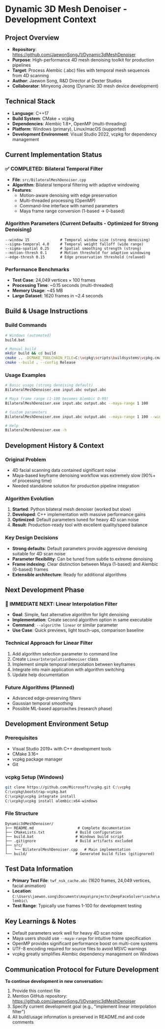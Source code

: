 # Dynamic 3D Mesh Denoiser - Development Context

## Project Overview
- **Repository**: https://github.com/JaewonSongJ1/Dynamic3dMeshDenoiser
- **Purpose**: High-performance 4D mesh denoising toolkit for production pipelines
- **Target**: Process Alembic (.abc) files with temporal mesh sequences from 4D scanning
- **Author**: Jaewon Song, R&D Director at Dexter Studios
- **Collaborator**: Minyeong Jeong (Dynamic 3D mesh device development)

## Technical Stack
- **Language**: C++17
- **Build System**: CMake + vcpkg
- **Dependencies**: Alembic 1.8+, OpenMP (multi-threading)
- **Platform**: Windows (primary), Linux/macOS (supported)
- **Development Environment**: Visual Studio 2022, vcpkg for dependency management

## Current Implementation Status

### ✅ COMPLETED: Bilateral Temporal Filter
- **File**: `src/BilateralMeshDenoiser.cpp`
- **Algorithm**: Bilateral temporal filtering with adaptive windowing
- **Features**:
  - Motion-aware denoising with edge preservation
  - Multi-threaded processing (OpenMP)
  - Command-line interface with named parameters
  - Maya frame range conversion (1-based → 0-based)
  
### Algorithm Parameters (Current Defaults - Optimized for Strong Denoising)
```
--window 15              # Temporal window size (strong denoising)
--sigma-temporal 4.0     # Temporal weight falloff (wide range)  
--sigma-spatial 0.25     # Spatial smoothing strength (strong)
--motion-thresh 0.1      # Motion threshold for adaptive windowing
--edge-thresh 0.15       # Edge preservation threshold (relaxed)
```

### Performance Benchmarks
- **Test Case**: 24,049 vertices × 100 frames
- **Processing Time**: ~0.15 seconds (multi-threaded)
- **Memory Usage**: ~45 MB
- **Large Dataset**: 1620 frames in ~2.4 seconds

## Build & Usage Instructions

### Build Commands
```bash
# Windows (automated)
build.bat

# Manual build
mkdir build && cd build
cmake .. -DCMAKE_TOOLCHAIN_FILE=C:\vcpkg\scripts\buildsystems\vcpkg.cmake -G "Visual Studio 17 2022" -A x64
cmake --build . --config Release
```

### Usage Examples
```bash
# Basic usage (strong denoising default)
BilateralMeshDenoiser.exe input.abc output.abc

# Maya frame range (1-100 becomes Alembic 0-99)  
BilateralMeshDenoiser.exe input.abc output.abc --maya-range 1 100

# Custom parameters
BilateralMeshDenoiser.exe input.abc output.abc --maya-range 1 100 --window 9 --sigma-spatial 0.15

# Help
BilateralMeshDenoiser.exe -h
```

## Development History & Context

### Original Problem
- 4D facial scanning data contained significant noise
- Maya-based keyframe denoising workflow was extremely slow (90%+ of processing time)
- Needed standalone solution for production pipeline integration

### Algorithm Evolution
1. **Started**: Python bilateral mesh denoiser (worked but slow)
2. **Developed**: C++ implementation with massive performance gains
3. **Optimized**: Default parameters tuned for heavy 4D scan noise
4. **Result**: Production-ready tool with excellent quality/speed balance

### Key Design Decisions
- **Strong defaults**: Default parameters provide aggressive denoising suitable for 4D scan noise
- **Parameter flexibility**: Can be tuned from subtle to extreme denoising
- **Frame indexing**: Clear distinction between Maya (1-based) and Alembic (0-based) frames
- **Extensible architecture**: Ready for additional algorithms

## Next Development Phase

### 🚧 IMMEDIATE NEXT: Linear Interpolation Filter
- **Goal**: Simple, fast alternative algorithm for light denoising
- **Implementation**: Create second algorithm option in same executable
- **Command**: `--algorithm linear` or similar parameter
- **Use Case**: Quick previews, light touch-ups, comparison baseline

### Technical Approach for Linear Filter
1. Add algorithm selection parameter to command line
2. Create `LinearInterpolationDenoiser` class
3. Implement simple temporal interpolation between keyframes
4. Integrate into main application with algorithm switching
5. Update help documentation

### Future Algorithms (Planned)
- Advanced edge-preserving filters
- Gaussian temporal smoothing
- Possible ML-based approaches (research phase)

## Development Environment Setup

### Prerequisites
- Visual Studio 2019+ with C++ development tools
- CMake 3.16+
- vcpkg package manager
- Git

### vcpkg Setup (Windows)
```bash
git clone https://github.com/Microsoft/vcpkg.git C:\vcpkg
C:\vcpkg\bootstrap-vcpkg.bat  
C:\vcpkg\vcpkg integrate install
C:\vcpkg\vcpkg install alembic:x64-windows
```

### File Structure
```
Dynamic3dMeshDenoiser/
├── README.md                    # Complete documentation
├── CMakeLists.txt              # Build configuration  
├── build.bat                   # Windows build script
├── .gitignore                  # Build artifacts excluded
├── src/
│   └── BilateralMeshDenoiser.cpp   # Main implementation
└── build/                      # Generated build files (gitignored)
```

## Test Data Information
- **Primary Test File**: `twf_nsk_cache.abc` (1620 frames, 24,049 vertices, facial animation)
- **Location**: `C:\Users\jaewon.song\Documents\maya\projects\DeepFaceSolver\cache\alembic\`
- **Test Range**: Typically use frames 1-100 for development testing

## Key Learnings & Notes
- Default parameters work well for heavy 4D scan noise
- Maya users should use `--maya-range` for intuitive frame specification  
- OpenMP provides significant performance boost on multi-core systems
- UTF-8 encoding required for source files to avoid MSVC warnings
- vcpkg greatly simplifies Alembic dependency management on Windows

## Communication Protocol for Future Development
**To continue development in new conversation:**
1. Provide this context file
2. Mention GitHub repository: https://github.com/JaewonSongJ1/Dynamic3dMeshDenoiser
3. Specify current development goal (e.g., "implement linear interpolation filter")
4. All build/usage information is preserved in README.md and code comments